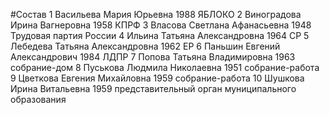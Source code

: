 #Состав
1 Васильева Мария Юрьевна 1988 ЯБЛОКО
2 Виноградова Ирина Вагнеровна 1958 КПРФ
3 Власова Светлана Афанасьевна 1948 Трудовая партия России
4 Ильина Татьяна Александровна 1964 СР
5 Лебедева Татьяна Александровна 1962 ЕР
6 Паньшин Евгений Александрович 1984 ЛДПР
7 Попова Татьяна Владимировна 1963 собрание-дом
8 Пуськова Людмила Николаевна 1951 собрание-работа
9 Цветкова Евгения Михайловна 1959 собрание-работа
10 Шушкова Ирина Витальевна 1959 представительный орган муниципального образования
